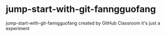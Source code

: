 # jump-start-with-git-fanngguofang
jump-start-with-git-fanngguofang created by GitHub Classroom
it's just a experiment
